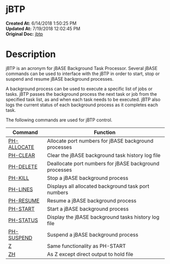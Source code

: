 # jBTP

**Created At:** 6/14/2018 1:50:25 PM  
**Updated At:** 7/19/2018 12:02:45 PM  
**Original Doc:** [jbtp](https://docs.jbase.com/46465-background-processing/jbtp)  


# Description

jBTP is an acronym for jBASE Background Task Processor. Several jBASE commands can be used to interface with the jBTP in order to start, stop or suspend and resume jBASE background processes.

A background process can be used to execute a specific list of jobs or tasks. jBTP passes the background process the next task or job from the specified task list, as and when each task needs to be executed. jBTP also logs the current status of each background process as it completes each task.



The following commands are used for jBTP control.


| Command<br> | Function<br> |
| --- | --- |
| [PH-ALLOCATE](321811-ph-allocate)<br> | Allocate port numbers for jBASE background processes<br> |
| [PH-CLEAR](321817-ph-clear)<br> | Clear the jBASE background task history log file<br> |
| [PH-DELETE](321818-ph-delete)<br> | Deallocate port numbers for jBASE background processes<br> |
| [PH-KILL](321819-ph-kill)<br> | Stop a jBASE background process<br> |
| [PH-LINES](321820-ph-lines)<br> | Displays all allocated background task port numbers<br> |
| [PH-RESUME](321821-ph-resume)<br> | Resume a jBASE background process<br> |
| [PH-START](321822-ph-start)<br> | Start a jBASE background process<br> |
| [PH-STATUS](321824-ph-status)<br> | Display the jBASE background tasks history log file<br> |
| [PH-SUSPEND](321826-ph-suspend)<br> | Suspend a jBASE background process<br> |
| [Z](321834-z)<br> | Same functionality as PH-START<br> |
| [ZH](321828-zh)<br> | As Z except direct output to hold file<br> |

